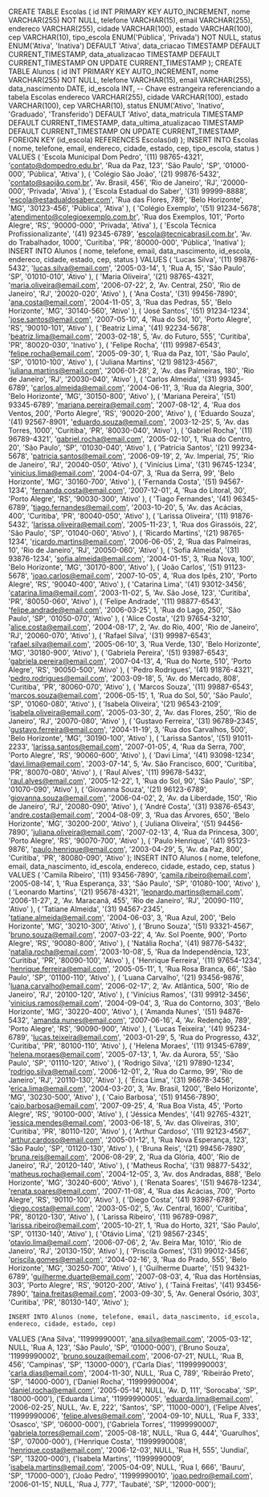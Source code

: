 CREATE TABLE Escolas (
	id INT PRIMARY KEY AUTO_INCREMENT,
	nome VARCHAR(255) NOT NULL,
	telefone VARCHAR(15),
	email VARCHAR(255),
	endereco VARCHAR(255),
	cidade VARCHAR(100),
	estado VARCHAR(100),
	cep VARCHAR(10),
	tipo_escola ENUM('Pública', 'Privada') NOT NULL,
	status ENUM('Ativa', 'Inativa') DEFAULT 'Ativa',
	data_criacao TIMESTAMP DEFAULT CURRENT_TIMESTAMP,
	data_atualizacao TIMESTAMP DEFAULT CURRENT_TIMESTAMP ON UPDATE CURRENT_TIMESTAMP
);
CREATE TABLE Alunos (
	id INT PRIMARY KEY AUTO_INCREMENT,
	nome VARCHAR(255) NOT NULL,
	telefone VARCHAR(15),
	email VARCHAR(255),
	data_nascimento DATE,
	id_escola INT,
	-- Chave estrangeira referenciando a tabela Escolas
	endereco VARCHAR(255),
	cidade VARCHAR(100),
	estado VARCHAR(100),
	cep VARCHAR(10),
	status ENUM('Ativo', 'Inativo', 'Graduado', 'Transferido') DEFAULT 'Ativo',
	data_matricula TIMESTAMP DEFAULT CURRENT_TIMESTAMP,
	data_ultima_atualizacao TIMESTAMP DEFAULT CURRENT_TIMESTAMP ON UPDATE CURRENT_TIMESTAMP,
	FOREIGN KEY (id_escola) REFERENCES Escolas(id)
);
INSERT INTO Escolas (
		nome,
		telefone,
		email,
		endereco,
		cidade,
		estado,
		cep,
		tipo_escola,
		status
	)
VALUES (
		'Escola Municipal Dom Pedro',
		'(11) 98765-4321',
		'contato@dompedro.edu.br',
		'Rua da Paz, 123',
		'São Paulo',
		'SP',
		'01000-000',
		'Pública',
		'Ativa'
	),
	(
		'Colégio São João',
		'(21) 99876-5432',
		'contato@saojão.com.br',
		'Av. Brasil, 456',
		'Rio de Janeiro',
		'RJ',
		'20000-000',
		'Privada',
		'Ativa'
	),
	(
		'Escola Estadual do Saber',
		'(31) 99999-8888',
		'escola@estadualdosaber.com',
		'Rua das Flores, 789',
		'Belo Horizonte',
		'MG',
		'30123-456',
		'Pública',
		'Ativa'
	),
	(
		'Colégio Exemplo',
		'(51) 91234-5678',
		'atendimento@colegioexemplo.com.br',
		'Rua dos Exemplos, 101',
		'Porto Alegre',
		'RS',
		'90000-000',
		'Privada',
		'Ativa'
	),
	(
		'Escola Técnica Profissionalizante',
		'(41) 92345-6789',
		'escola@tecnicabrasil.com.br',
		'Av. do Trabalhador, 1000',
		'Curitiba',
		'PR',
		'80000-000',
		'Pública',
		'Inativa'
	);
INSERT INTO Alunos (
		nome,
		telefone,
		email,
		data_nascimento,
		id_escola,
		endereco,
		cidade,
		estado,
		cep,
		status
	)
VALUES (
		'Lucas Silva',
		'(11) 99876-5432',
		'lucas.silva@email.com',
		'2005-03-14',
		1,
		'Rua A, 15',
		'São Paulo',
		'SP',
		'01010-010',
		'Ativo'
	),
	(
		'Maria Oliveira',
		'(21) 98765-4321',
		'maria.oliveira@email.com',
		'2006-07-22',
		2,
		'Av. Central, 250',
		'Rio de Janeiro',
		'RJ',
		'20020-020',
		'Ativo'
	),
	(
		'Ana Costa',
		'(31) 99456-7890',
		'ana.costa@email.com',
		'2004-11-05',
		3,
		'Rua das Pedras, 55',
		'Belo Horizonte',
		'MG',
		'30140-560',
		'Ativo'
	),
	(
		'José Santos',
		'(51) 91234-1234',
		'jose.santos@email.com',
		'2007-05-10',
		4,
		'Rua do Sol, 10',
		'Porto Alegre',
		'RS',
		'90010-101',
		'Ativo'
	),
	(
		'Beatriz Lima',
		'(41) 92234-5678',
		'beatriz.lima@email.com',
		'2003-02-18',
		5,
		'Av. do Futuro, 555',
		'Curitiba',
		'PR',
		'80020-030',
		'Inativo'
	),
	(
		'Felipe Rocha',
		'(11) 99987-6543',
		'felipe.rocha@email.com',
		'2005-09-30',
		1,
		'Rua da Paz, 101',
		'São Paulo',
		'SP',
		'01010-100',
		'Ativo'
	),
	(
		'Juliana Martins',
		'(21) 98123-4567',
		'juliana.martins@email.com',
		'2006-01-28',
		2,
		'Av. das Palmeiras, 180',
		'Rio de Janeiro',
		'RJ',
		'20030-040',
		'Ativo'
	),
	(
		'Carlos Almeida',
		'(31) 99345-6789',
		'carlos.almeida@email.com',
		'2004-06-11',
		3,
		'Rua da Alegria, 300',
		'Belo Horizonte',
		'MG',
		'30150-800',
		'Ativo'
	),
	(
		'Mariana Pereira',
		'(51) 93345-6789',
		'mariana.pereira@email.com',
		'2007-08-12',
		4,
		'Rua dos Ventos, 200',
		'Porto Alegre',
		'RS',
		'90020-200',
		'Ativo'
	),
	(
		'Eduardo Souza',
		'(41) 92567-8901',
		'eduardo.souza@email.com',
		'2003-12-25',
		5,
		'Av. das Torres, 1000',
		'Curitiba',
		'PR',
		'80030-040',
		'Ativo'
	),
	(
		'Gabriel Rocha',
		'(11) 96789-4321',
		'gabriel.rocha@email.com',
		'2005-02-10',
		1,
		'Rua do Centro, 20',
		'São Paulo',
		'SP',
		'01030-040',
		'Ativo'
	),
	(
		'Patrícia Santos',
		'(21) 99234-5678',
		'patricia.santos@email.com',
		'2006-09-19',
		2,
		'Av. Imperial, 75',
		'Rio de Janeiro',
		'RJ',
		'20040-050',
		'Ativo'
	),
	(
		'Vinícius Lima',
		'(31) 96745-1234',
		'vinicius.lima@email.com',
		'2004-04-07',
		3,
		'Rua da Serra, 99',
		'Belo Horizonte',
		'MG',
		'30160-700',
		'Ativo'
	),
	(
		'Fernanda Costa',
		'(51) 94567-1234',
		'fernanda.costa@email.com',
		'2007-12-01',
		4,
		'Rua do Litoral, 30',
		'Porto Alegre',
		'RS',
		'90030-300',
		'Ativo'
	),
	(
		'Tiago Fernandes',
		'(41) 96345-6789',
		'tiago.fernandes@email.com',
		'2003-10-20',
		5,
		'Av. das Acácias, 400',
		'Curitiba',
		'PR',
		'80040-050',
		'Ativo'
	),
	(
		'Larissa Oliveira',
		'(11) 91876-5432',
		'larissa.oliveira@email.com',
		'2005-11-23',
		1,
		'Rua dos Girassóis, 22',
		'São Paulo',
		'SP',
		'01040-060',
		'Ativo'
	),
	(
		'Ricardo Martins',
		'(21) 98765-1234',
		'ricardo.martins@email.com',
		'2006-06-05',
		2,
		'Rua das Palmeiras, 10',
		'Rio de Janeiro',
		'RJ',
		'20050-060',
		'Ativo'
	),
	(
		'Sofia Almeida',
		'(31) 93876-1234',
		'sofia.almeida@email.com',
		'2004-01-15',
		3,
		'Rua Nova, 100',
		'Belo Horizonte',
		'MG',
		'30170-800',
		'Ativo'
	),
	(
		'João Carlos',
		'(51) 91123-5678',
		'joao.carlos@email.com',
		'2007-10-05',
		4,
		'Rua dos Ipês, 210',
		'Porto Alegre',
		'RS',
		'90040-400',
		'Ativo'
	),
	(
		'Catarina Lima',
		'(41) 93012-3456',
		'catarina.lima@email.com',
		'2003-11-02',
		5,
		'Av. São José, 123',
		'Curitiba',
		'PR',
		'80050-060',
		'Ativo'
	),
	(
		'Felipe Andrade',
		'(11) 98877-6543',
		'felipe.andrade@email.com',
		'2006-03-25',
		1,
		'Rua do Lago, 250',
		'São Paulo',
		'SP',
		'01050-070',
		'Ativo'
	),
	(
		'Alice Costa',
		'(21) 97654-3210',
		'alice.costa@email.com',
		'2004-08-17',
		2,
		'Av. do Rio, 400',
		'Rio de Janeiro',
		'RJ',
		'20060-070',
		'Ativo'
	),
	(
		'Rafael Silva',
		'(31) 99987-6543',
		'rafael.silva@email.com',
		'2005-06-10',
		3,
		'Rua Verde, 130',
		'Belo Horizonte',
		'MG',
		'30180-900',
		'Ativo'
	),
	(
		'Gabriela Pereira',
		'(51) 93987-6543',
		'gabriela.pereira@email.com',
		'2007-04-13',
		4,
		'Rua do Norte, 510',
		'Porto Alegre',
		'RS',
		'90050-500',
		'Ativo'
	),
	(
		'Pedro Rodrigues',
		'(41) 91876-4321',
		'pedro.rodrigues@email.com',
		'2003-09-18',
		5,
		'Av. do Mercado, 808',
		'Curitiba',
		'PR',
		'80060-070',
		'Ativo'
	),
	(
		'Marcos Souza',
		'(11) 99887-6543',
		'marcos.souza@email.com',
		'2006-05-15',
		1,
		'Rua do Sol, 50',
		'São Paulo',
		'SP',
		'01060-080',
		'Ativo'
	),
	(
		'Isabela Oliveira',
		'(21) 96543-2109',
		'isabela.oliveira@email.com',
		'2005-03-30',
		2,
		'Av. das Flores, 250',
		'Rio de Janeiro',
		'RJ',
		'20070-080',
		'Ativo'
	),
	(
		'Gustavo Ferreira',
		'(31) 96789-2345',
		'gustavo.ferreira@email.com',
		'2004-11-19',
		3,
		'Rua dos Carvalhos, 500',
		'Belo Horizonte',
		'MG',
		'30190-100',
		'Ativo'
	),
	(
		'Larissa Santos',
		'(51) 91011-2233',
		'larissa.santos@email.com',
		'2007-01-05',
		4,
		'Rua da Serra, 700',
		'Porto Alegre',
		'RS',
		'90060-600',
		'Ativo'
	),
	(
		'Davi Lima',
		'(41) 93098-1234',
		'davi.lima@email.com',
		'2003-07-14',
		5,
		'Av. São Francisco, 600',
		'Curitiba',
		'PR',
		'80070-080',
		'Ativo'
	),
	(
		'Raul Alves',
		'(11) 99678-5432',
		'raul.alves@email.com',
		'2005-12-22',
		1,
		'Rua do Sol, 90',
		'São Paulo',
		'SP',
		'01070-090',
		'Ativo'
	),
	(
		'Giovanna Souza',
		'(21) 96123-6789',
		'giovanna.souza@email.com',
		'2006-04-02',
		2,
		'Av. da Liberdade, 150',
		'Rio de Janeiro',
		'RJ',
		'20080-090',
		'Ativo'
	),
	(
		'André Costa',
		'(31) 93876-6543',
		'andre.costa@email.com',
		'2004-08-09',
		3,
		'Rua das Árvores, 650',
		'Belo Horizonte',
		'MG',
		'30200-200',
		'Ativo'
	),
	(
		'Juliana Oliveira',
		'(51) 94456-7890',
		'juliana.oliveira@email.com',
		'2007-02-13',
		4,
		'Rua da Princesa, 300',
		'Porto Alegre',
		'RS',
		'90070-700',
		'Ativo'
	),
	(
		'Paulo Henrique',
		'(41) 95123-9876',
		'paulo.henrique@email.com',
		'2003-04-29',
		5,
		'Av. da Paz, 800',
		'Curitiba',
		'PR',
		'80080-090',
		'Ativo'
	);
INSERT INTO Alunos (
		nome,
		telefone,
		email,
		data_nascimento,
		id_escola,
		endereco,
		cidade,
		estado,
		cep,
		status
	)
VALUES (
		'Camila Ribeiro',
		'(11) 93456-7890',
		'camila.ribeiro@email.com',
		'2005-08-14',
		1,
		'Rua Esperança, 33',
		'São Paulo',
		'SP',
		'01080-100',
		'Ativo'
	),
	(
		'Leonardo Martins',
		'(21) 95678-4321',
		'leonardo.martins@email.com',
		'2006-11-27',
		2,
		'Av. Maracanã, 455',
		'Rio de Janeiro',
		'RJ',
		'20090-110',
		'Ativo'
	),
	(
		'Tatiane Almeida',
		'(31) 94567-2345',
		'tatiane.almeida@email.com',
		'2004-06-03',
		3,
		'Rua Azul, 200',
		'Belo Horizonte',
		'MG',
		'30210-300',
		'Ativo'
	),
	(
		'Bruno Souza',
		'(51) 93321-4567',
		'bruno.souza@email.com',
		'2007-03-22',
		4,
		'Av. Sol Poente, 900',
		'Porto Alegre',
		'RS',
		'90080-800',
		'Ativo'
	),
	(
		'Natália Rocha',
		'(41) 98776-5432',
		'natalia.rocha@email.com',
		'2003-10-08',
		5,
		'Rua da Independência, 123',
		'Curitiba',
		'PR',
		'80090-100',
		'Ativo'
	),
	(
		'Henrique Ferreira',
		'(11) 97654-1234',
		'henrique.ferreira@email.com',
		'2005-05-11',
		1,
		'Rua Rosa Branca, 66',
		'São Paulo',
		'SP',
		'01100-110',
		'Ativo'
	),
	(
		'Luana Carvalho',
		'(21) 93456-9876',
		'luana.carvalho@email.com',
		'2006-02-17',
		2,
		'Av. Atlântica, 500',
		'Rio de Janeiro',
		'RJ',
		'20100-120',
		'Ativo'
	),
	(
		'Vinícius Ramos',
		'(31) 99912-3456',
		'vinicius.ramos@email.com',
		'2004-09-04',
		3,
		'Rua do Contorno, 303',
		'Belo Horizonte',
		'MG',
		'30220-400',
		'Ativo'
	),
	(
		'Amanda Nunes',
		'(51) 94876-5432',
		'amanda.nunes@email.com',
		'2007-06-16',
		4,
		'Av. Redenção, 789',
		'Porto Alegre',
		'RS',
		'90090-900',
		'Ativo'
	),
	(
		'Lucas Teixeira',
		'(41) 95234-6789',
		'lucas.teixeira@email.com',
		'2003-01-29',
		5,
		'Rua do Progresso, 432',
		'Curitiba',
		'PR',
		'80100-110',
		'Ativo'
	),
	(
		'Helena Moraes',
		'(11) 91345-6789',
		'helena.moraes@email.com',
		'2005-07-13',
		1,
		'Av. da Aurora, 55',
		'São Paulo',
		'SP',
		'01110-120',
		'Ativo'
	),
	(
		'Rodrigo Silva',
		'(21) 97890-1234',
		'rodrigo.silva@email.com',
		'2006-12-01',
		2,
		'Rua do Carmo, 99',
		'Rio de Janeiro',
		'RJ',
		'20110-130',
		'Ativo'
	),
	(
		'Érica Lima',
		'(31) 96678-3456',
		'erica.lima@email.com',
		'2004-03-20',
		3,
		'Av. Brasil, 1200',
		'Belo Horizonte',
		'MG',
		'30230-500',
		'Ativo'
	),
	(
		'Caio Barbosa',
		'(51) 91456-7890',
		'caio.barbosa@email.com',
		'2007-09-25',
		4,
		'Rua Boa Vista, 45',
		'Porto Alegre',
		'RS',
		'90100-000',
		'Ativo'
	),
	(
		'Jéssica Mendes',
		'(41) 92765-4321',
		'jessica.mendes@email.com',
		'2003-06-18',
		5,
		'Av. das Oliveiras, 310',
		'Curitiba',
		'PR',
		'80110-120',
		'Ativo'
	),
	(
		'Arthur Cardoso',
		'(11) 92123-4567',
		'arthur.cardoso@email.com',
		'2005-01-12',
		1,
		'Rua Nova Esperança, 123',
		'São Paulo',
		'SP',
		'01120-130',
		'Ativo'
	),
	(
		'Bruna Reis',
		'(21) 99456-7890',
		'bruna.reis@email.com',
		'2006-08-29',
		2,
		'Rua da Glória, 400',
		'Rio de Janeiro',
		'RJ',
		'20120-140',
		'Ativo'
	),
	(
		'Matheus Rocha',
		'(31) 98877-5432',
		'matheus.rocha@email.com',
		'2004-12-05',
		3,
		'Av. dos Andradas, 888',
		'Belo Horizonte',
		'MG',
		'30240-600',
		'Ativo'
	),
	(
		'Renata Soares',
		'(51) 94678-1234',
		'renata.soares@email.com',
		'2007-11-08',
		4,
		'Rua das Acácias, 700',
		'Porto Alegre',
		'RS',
		'90110-100',
		'Ativo'
	),
	(
		'Diego Costa',
		'(41) 93987-6789',
		'diego.costa@email.com',
		'2003-05-02',
		5,
		'Av. Central, 1600',
		'Curitiba',
		'PR',
		'80120-130',
		'Ativo'
	),
	(
		'Larissa Ribeiro',
		'(11) 96789-0987',
		'larissa.ribeiro@email.com',
		'2005-10-21',
		1,
		'Rua do Horto, 321',
		'São Paulo',
		'SP',
		'01130-140',
		'Ativo'
	),
	(
		'Otávio Lima',
		'(21) 98567-2345',
		'otavio.lima@email.com',
		'2006-07-06',
		2,
		'Av. Beira Mar, 1010',
		'Rio de Janeiro',
		'RJ',
		'20130-150',
		'Ativo'
	),
	(
		'Priscila Gomes',
		'(31) 99012-3456',
		'priscila.gomes@email.com',
		'2004-02-16',
		3,
		'Rua do Prado, 555',
		'Belo Horizonte',
		'MG',
		'30250-700',
		'Ativo'
	),
	(
		'Guilherme Duarte',
		'(51) 94321-6789',
		'guilherme.duarte@email.com',
		'2007-08-03',
		4,
		'Rua das Hortênsias, 303',
		'Porto Alegre',
		'RS',
		'90120-200',
		'Ativo'
	),
	(
		'Tainá Freitas',
		'(41) 93456-7890',
		'taina.freitas@email.com',
		'2003-09-30',
		5,
		'Av. General Osório, 303',
		'Curitiba',
		'PR',
		'80130-140',
		'Ativo'
	);
	
	
	INSERT INTO Alunos (nome, telefone, email, data_nascimento, id_escola, endereco, cidade, estado, cep)
VALUES 
  ('Ana Silva', '11999990001', 'ana.silva@email.com', '2005-03-12', NULL, 'Rua A, 123', 'São Paulo', 'SP', '01000-000'),
  ('Bruno Souza', '11999990002', 'bruno.souza@email.com', '2006-07-21', NULL, 'Rua B, 456', 'Campinas', 'SP', '13000-000'),
  ('Carla Dias', '11999990003', 'carla.dias@email.com', '2004-11-30', NULL, 'Rua C, 789', 'Ribeirão Preto', 'SP', '14000-000'),
  ('Daniel Rocha', '11999990004', 'daniel.rocha@email.com', '2005-05-14', NULL, 'Av. D, 111', 'Sorocaba', 'SP', '18000-000'),
  ('Eduarda Lima', '11999990005', 'eduarda.lima@email.com', '2006-02-25', NULL, 'Av. E, 222', 'Santos', 'SP', '11000-000'),
  ('Felipe Alves', '11999990006', 'felipe.alves@email.com', '2004-09-10', NULL, 'Rua F, 333', 'Osasco', 'SP', '06000-000'),
  ('Gabriela Torres', '11999990007', 'gabriela.torres@email.com', '2005-08-18', NULL, 'Rua G, 444', 'Guarulhos', 'SP', '07000-000'),
  ('Henrique Costa', '11999990008', 'henrique.costa@email.com', '2006-12-03', NULL, 'Rua H, 555', 'Jundiaí', 'SP', '13200-000'),
  ('Isabela Martins', '11999990009', 'isabela.martins@email.com', '2005-04-09', NULL, 'Rua I, 666', 'Bauru', 'SP', '17000-000'),
  ('João Pedro', '11999990010', 'joao.pedro@email.com', '2006-01-15', NULL, 'Rua J, 777', 'Taubaté', 'SP', '12000-000');

	
	